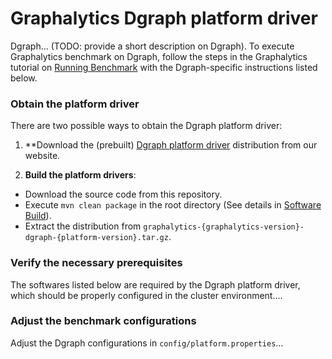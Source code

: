 # Graphalytics Dgraph platform driver

Dgraph... (TODO: provide a short description on Dgraph). To execute Graphalytics benchmark on Dgraph, follow the steps in the Graphalytics tutorial on [Running Benchmark](https://github.com/ldbc/ldbc_graphalytics/wiki/Manual%3A-Running-Benchmark) with the Dgraph-specific instructions listed below.

### Obtain the platform driver
There are two possible ways to obtain the Dgraph platform driver:

 1. **Download the (prebuilt) [Dgraph platform driver](http://graphalytics.site/dist/stable/) distribution from our website.

 2. **Build the platform drivers**: 
  - Download the source code from this repository.
  - Execute `mvn clean package` in the root directory (See details in [Software Build](https://github.com/ldbc/ldbc_graphalytics/wiki/Documentation:-Software-Build)).
  - Extract the distribution from  `graphalytics-{graphalytics-version}-dgraph-{platform-version}.tar.gz`.

### Verify the necessary prerequisites
The softwares listed below are required by the Dgraph platform driver, which should be properly configured in the cluster environment....

### Adjust the benchmark configurations
Adjust the Dgraph configurations in `config/platform.properties`...

